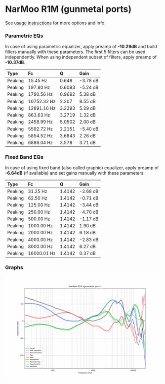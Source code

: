 # NarMoo R1M (gunmetal ports)
See [usage instructions](https://github.com/jaakkopasanen/AutoEq#usage) for more options and info.

### Parametric EQs
In case of using parametric equalizer, apply preamp of **-10.29dB** and build filters manually
with these parameters. The first 5 filters can be used independently.
When using independent subset of filters, apply preamp of **-10.37dB**.

| Type    | Fc          |      Q | Gain     |
|:--------|:------------|:-------|:---------|
| Peaking | 15.45 Hz    | 0.648  | -3.78 dB |
| Peaking | 197.80 Hz   | 0.6093 | -5.24 dB |
| Peaking | 1790.56 Hz  | 0.9692 | 5.38 dB  |
| Peaking | 10752.32 Hz | 2.207  | 8.55 dB  |
| Peaking | 12891.16 Hz | 3.2393 | 5.29 dB  |
| Peaking | 863.63 Hz   | 3.2719 | 1.32 dB  |
| Peaking | 2458.99 Hz  | 5.0502 | 2.00 dB  |
| Peaking | 5592.72 Hz  | 2.2151 | -5.40 dB |
| Peaking | 5854.52 Hz  | 3.6843 | 2.26 dB  |
| Peaking | 6886.04 Hz  | 3.578  | 3.71 dB  |

### Fixed Band EQs
In case of using fixed band (also called graphic) equalizer, apply preamp of **-6.64dB**
(if available) and set gains manually with these parameters.

| Type    | Fc          |      Q | Gain     |
|:--------|:------------|:-------|:---------|
| Peaking | 31.25 Hz    | 1.4142 | -2.68 dB |
| Peaking | 62.50 Hz    | 1.4142 | -0.71 dB |
| Peaking | 125.00 Hz   | 1.4142 | -3.44 dB |
| Peaking | 250.00 Hz   | 1.4142 | -4.70 dB |
| Peaking | 500.00 Hz   | 1.4142 | -1.17 dB |
| Peaking | 1000.00 Hz  | 1.4142 | 1.90 dB  |
| Peaking | 2000.00 Hz  | 1.4142 | 6.18 dB  |
| Peaking | 4000.00 Hz  | 1.4142 | -2.83 dB |
| Peaking | 8000.00 Hz  | 1.4142 | 6.27 dB  |
| Peaking | 16000.01 Hz | 1.4142 | 0.37 dB  |

### Graphs
![](./NarMoo%20R1M%20(gunmetal%20ports).png)